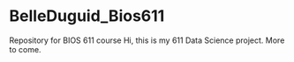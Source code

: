 # BelleDuguid_Bios611
Repository for BIOS 611 course
Hi, this is my 611 Data Science project. More to come.
